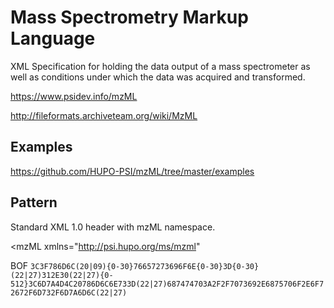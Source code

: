 # Mass Spectrometry Markup Language

XML Specification for holding the data output of a mass spectrometer as well as conditions under which the data was acquired and transformed.

https://www.psidev.info/mzML

http://fileformats.archiveteam.org/wiki/MzML

## Examples
https://github.com/HUPO-PSI/mzML/tree/master/examples

## Pattern

Standard XML 1.0 header with mzML namespace.

<mzML xmlns="http://psi.hupo.org/ms/mzml"

BOF ```3C3F786D6C(20|09){0-30}76657273696F6E{0-30}3D{0-30}(22|27)312E30(22|27){0-512}3C6D7A4D4C20786D6C6E733D(22|27)687474703A2F2F7073692E6875706F2E6F72672F6D732F6D7A6D6C(22|27)```

